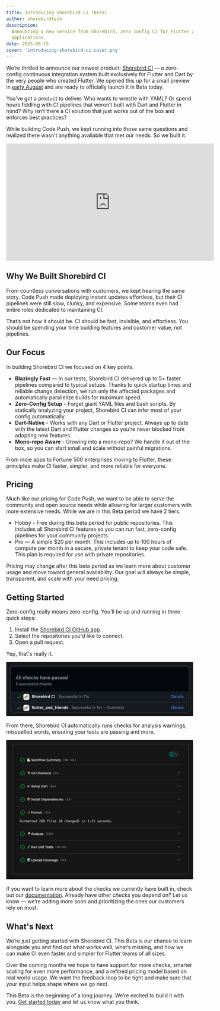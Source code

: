 ```yaml
---
title: Introducing Shorebird CI (Beta)
author: shorebirdtech
description:
  Announcing a new service from Shorebird, zero config CI for Flutter and Dart
  applications.
date: 2025-08-15
cover: 'introducing-shorebird-ci-cover.png'
---
```


We’re thrilled to announce our newest product:
[Shorebird CI](https://ci.shorebird.dev) — a zero-config continuous integration
system built exclusively for Flutter and Dart by the very people who created
Flutter. We opened this up for a small preview in
[early August](https://x.com/shorebirddev/status/1950593850965459226) and are
ready to officially launch it in Beta today.

You’ve got a product to deliver. Who wants to wrestle with YAML? Or spend hours
fiddling with CI pipelines that weren’t built with Dart and Flutter in mind? Why
isn’t there a CI solution that just works out of the box and enforces best
practices?

While building Code Push, we kept running into those same questions and realized
there wasn’t anything available that met our needs. So we built it.

<iframe width="560" height="315" src="https://www.youtube.com/embed/ZMMV418Dt80?si=Ec4cphd4vm1WFBEI" style="display:block;margin: 0 auto;" title="YouTube video player" frameborder="0" allow="accelerometer; autoplay; clipboard-write; encrypted-media; gyroscope; picture-in-picture; web-share" referrerpolicy="strict-origin-when-cross-origin" allowfullscreen></iframe>

## Why We Built Shorebird CI

From countless conversations with customers, we kept hearing the same story.
Code Push made deploying instant updates effortless, but their CI pipelines were
still slow, clunky, and expensive. Some teams even had entire roles dedicated to
maintaining CI.

That’s not how it should be. CI should be fast, invisible, and effortless. You
should be spending your time building features and customer value, not
pipelines.

## Our Focus

In building Shorebird CI we focused on 4 key points.

- **Blazingly Fast** — In our tests, Shorebird CI delivered up to 5× faster
  pipelines compared to typical setups. Thanks to quick startup times and
  reliable change detection, we run only the affected packages and automatically
  parallelize builds for maximum speed.
- **Zero-Config Setup** - Forget giant YAML files and bash scripts. By
  statically analyzing your project, Shorebird CI can infer most of your config
  automatically.
- **Dart-Native** - Works with any Dart or Flutter project. Always up to date
  with the latest Dart and Flutter changes so you’re never blocked from adopting
  new features.
- **Mono-repo Aware** - Growing into a mono-repo? We handle it out of the box,
  so you can start small and scale without painful migrations.

From indie apps to Fortune 500 enterprises moving to Flutter, these principles
make CI faster, simpler, and more reliable for everyone.

## Pricing

Much like our pricing for Code Push, we want to be able to serve the community
and open source needs while allowing for larger customers with more extensive
needs. While we are in this Beta period we have 2 tiers.

- Hobby - Free during this beta period for public repositories. This includes
  all Shorebird CI features so you can run fast, zero-config pipelines for your
  community projects.
- Pro — A simple $20 per month. This includes up to 100 hours of compute per
  month in a secure, private tenant to keep your code safe. This plan is
  required for use with private repositories.

Pricing may change after this beta period as we learn more about customer usage
and move toward general availability. Our goal will always be simple,
transparent, and scale with your need pricing.

## Getting Started

Zero-config really means zero-config. You’ll be up and running in three quick
steps:

1. Install the [Shorebird CI GitHub app](https://github.com/apps/shorebird-ci).
2. Select the repositories you'd like to connect.
3. Open a pull request.

Yep, that's really it.

![Showing Shorebird CI in GitHub Checks in a PR](../../assets/blog/introducing-shorebird-ci/shorebird_ci_in_github_checks.png)

From there, Shorebird CI automatically runs checks for analysis warnings,
misspelled words, ensuring your tests are passing and more.

![Output of Shorebird CI](../../assets/blog/introducing-shorebird-ci/shorebird_ci_output.png)

If you want to learn more about the checks we currently have built in, check out
our [documentation](https://docs.shorebird.dev/ci/checks). Already have other
checks you depend on? Let us know — we’re adding more soon and prioritizing the
ones our customers rely on most.

## What's Next

We’re just getting started with Shorebird CI. This Beta is our chance to learn
alongside you and find out what works well, what’s missing, and how we can make
CI even faster and simpler for Flutter teams of all sizes.

Over the coming months we hope to have support for more checks, smarter scaling
for even more performance, and a refined pricing model based on real world
usage. We want the feedback loop to be tight and make sure that your input helps
shape where we go next.

This Beta is the beginning of a long journey. We’re excited to build it with
you. [Get started today](https://ci.shorebird.dev) and let us know what you
think.
